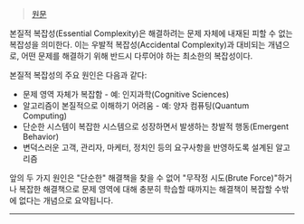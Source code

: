 > [원문](https://wiki.c2.com/?EssentialComplexity)

본질적 복잡성(Essential Complexity)은 해결하려는 문제 자체에 내재된 피할 수 없는 복잡성을 의미한다. 이는 우발적 복잡성(Accidental Complexity)과 대비되는 개념으로, 어떤 문제를 해결하기 위해 반드시 다루어야 하는 최소한의 복잡성이다.

본질적 복잡성의 주요 원인은 다음과 같다:

- 문제 영역 자체가 복잡함 - 예: 인지과학(Cognitive Sciences)
- 알고리즘이 본질적으로 이해하기 어려움 - 예: 양자 컴퓨팅(Quantum Computing)
- 단순한 시스템이 복잡한 시스템으로 성장하면서 발생하는 창발적 행동(Emergent Behavior)
- 변덕스러운 고객, 관리자, 마케터, 정치인 등의 요구사항을 반영하도록 설계된 알고리즘

앞의 두 가지 원인은 "단순한" 해결책을 찾을 수 없어 "무작정 시도(Brute Force)"하거나 복잡한 해결책으로 문제 영역에 대해 충분히 학습할 때까지는 해결책이 복잡할 수밖에 없다는 개념으로 요약됩니다.

---


